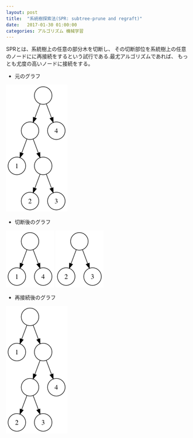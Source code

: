 ```yaml
---
layout: post
title:  "系統樹探索法(SPR: subtree-prune and regraft)"
date:   2017-01-30 01:00:00
categories: アルゴリズム 機械学習
---
```


SPRとは、系統樹上の任意の部分木を切断し、
その切断部位を系統樹上の任意のノードにに再接続をするという試行である.最尤アルゴリズムであれば、
もっとも尤度の高いノードに接続をする。

* 元のグラフ
<img src="https://github.com/nocotan/nocotan.github.io/blob/master/images/tree1.png">

* 切断後のグラフ
<img src="https://github.com/nocotan/nocotan.github.io/blob/master/images/tree2.png">
<img src="https://github.com/nocotan/nocotan.github.io/blob/master/images/tree3.png">

* 再接続後のグラフ
<img src="https://github.com/nocotan/nocotan.github.io/blob/master/images/tree4.png">
